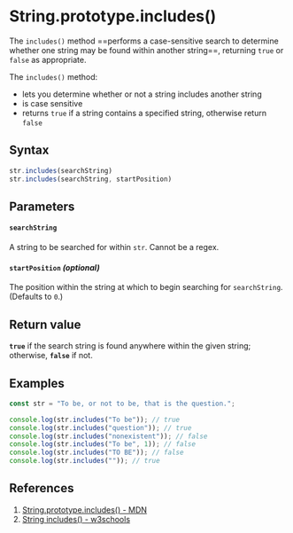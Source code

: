 # String.prototype.includes()

The `includes()` method ==performs a case-sensitive search to determine whether one string may be found within another string==, returning `true` or `false` as appropriate.

The `includes()` method:

- lets you determine whether or not a string includes another string
- is case sensitive
- returns `true` if a string contains a specified string, otherwise return `false`

## Syntax

```js
str.includes(searchString)
str.includes(searchString, startPosition)
```

## Parameters

#### `searchString`

A string to be searched for within `str`. Cannot be a regex.

#### `startPosition` _(optional)_

The position within the string at which to begin searching for `searchString`. (Defaults to `0`.)

## Return value

**`true`** if the search string is found anywhere within the given string; otherwise, **`false`** if not.

## Examples

```js
const str = "To be, or not to be, that is the question.";

console.log(str.includes("To be")); // true
console.log(str.includes("question")); // true
console.log(str.includes("nonexistent")); // false
console.log(str.includes("To be", 1)); // false
console.log(str.includes("TO BE")); // false
console.log(str.includes("")); // true
```

## References

1. [String.prototype.includes() - MDN](https://developer.mozilla.org/en-US/docs/Web/JavaScript/Reference/Global_Objects/String/includes)
2. [String includes() - w3schools](https://www.w3schools.com/jsref/jsref_includes.asp)